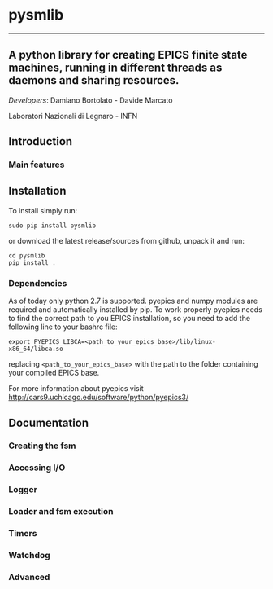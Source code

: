 # pysmlib
--------------------
## A python library for creating EPICS finite state machines, running in different threads as daemons and sharing resources.

_Developers_: Damiano Bortolato - Davide Marcato

Laboratori Nazionali di Legnaro - INFN

## Introduction

### Main features

## Installation
To install simply run:

```
sudo pip install pysmlib
```

or download the latest release/sources from github, unpack it and run:

```
cd pysmlib
pip install .
```

### Dependencies
As of today only python 2.7 is supported. pyepics and numpy modules are required and automatically installed by pip. 
To work properly pyepics needs to find the correct path to you EPICS installation, so you need to add the following line to your bashrc file:

```
export PYEPICS_LIBCA=<path_to_your_epics_base>/lib/linux-x86_64/libca.so
```
replacing ``` <path_to_your_epics_base> ``` with the path to the folder containing your compiled EPICS base.

For more information about pyepics visit http://cars9.uchicago.edu/software/python/pyepics3/

## Documentation

### Creating the fsm

### Accessing I/O

### Logger

### Loader and fsm execution

### Timers

### Watchdog

### Advanced

